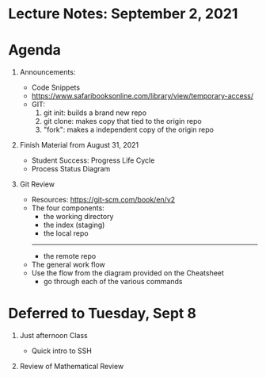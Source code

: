 # Lecture Notes: September 2, 2021

# Agenda
  1. Announcements:
     * Code Snippets
     * https://www.safaribooksonline.com/library/view/temporary-access/
     * GIT:
       1. git init: builds a brand new repo
       2. git clone: makes copy that tied to the origin repo
       3. "fork":  makes a independent copy of the origin repo

  1. Finish Material from August 31, 2021
     * Student Success:  Progress Life Cycle
     * Process Status Diagram

  1. Git Review
     * Resources: https://git-scm.com/book/en/v2
     * The four components:
       - the working directory
       - the index (staging)
       - the local repo
       ----------------------
       - the remote repo
     * The general work flow
     * Use the flow from the diagram provided on the Cheatsheet
       - go through each of the various commands

# Deferred to Tuesday, Sept 8

  1. Just afternoon Class
     - Quick intro to SSH

  1. Review of Mathematical Review
